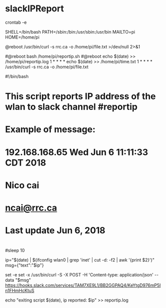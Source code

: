 # slackIPReport

crontab -e


SHELL=/bin/bash
PATH=/sbin:/bin:/usr/sbin:/usr/bin
MAILTO=pi
HOME=/home/pi

@reboot /usr/bin/curl -s rrc.ca -o /home/pi/file.txt >/dev/null 2>&1

#@reboot bash /home/pi/reportip.sh
#@reboot echo $(date) >> /home/pi/reportip.log
1 * * * * echo $(date) >> /home/pi/time.txt
1 * * * * /usr/bin/curl -s rrc.ca -o /home/pi/file.txt


#!/bin/bash
# This script reports IP address of the wlan to slack channel #reportip
# Example of message:
# 192.168.168.65 Wed Jun  6 11:11:33 CDT 2018
# Nico cai
# ncai@rrc.ca
# Last update Jun 6, 2018
#

#sleep 10

ip="$(date) | $(ifconfig wlan0 | grep 'inet' | cut -d: -f2 | awk '{print $2}')"
msg={\"text\":\"$ip\"}

set -e
set -x
/usr/bin/curl -S -X POST -H 'Content-type: application/json' --data "$msg" https://hooks.slack.com/services/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


echo "exiting script $(date), ip reported: $ip" >> reportip.log


